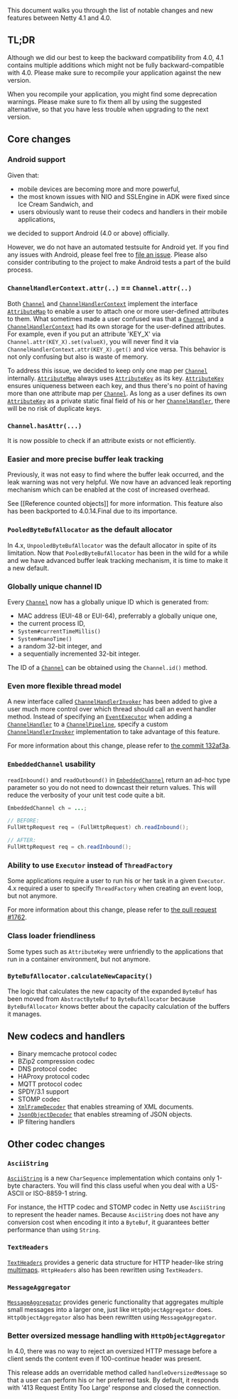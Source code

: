 This document walks you through the list of notable changes and new features between Netty 4.1 and 4.0.

## TL;DR

Although we did our best to keep the backward compatibility from 4.0, 4.1 contains multiple additions which might not be fully backward-compatible with 4.0. Please make sure to recompile your application against the new version.

When you recompile your application, you might find some deprecation warnings. Please make sure to fix them all by using the suggested alternative, so that you have less trouble when upgrading to the next version.

## Core changes

### Android support

Given that:

* mobile devices are becoming more and more powerful,
* the most known issues with NIO and SSLEngine in ADK were fixed since Ice Cream Sandwich, and
* users obviously want to reuse their codecs and handlers in their mobile applications,

we decided to support Android (4.0 or above) officially.

However, we do not have an automated testsuite for Android yet.  If you find any issues with Android, please feel free to [file an issue](https://github.com/netty/netty/issues).  Please also consider contributing to the project to make Android tests a part of the build process.

### `ChannelHandlerContext.attr(..)` == `Channel.attr(..)`

Both [`Channel`] and [`ChannelHandlerContext`] implement the interface [`AttributeMap`] to enable a user to attach one or more user-defined attributes to them.  What sometimes made a user confused was that a [`Channel`] and a [`ChannelHandlerContext`] had its own storage for the user-defined attributes.  For example, even if you put an attribute 'KEY_X' via `Channel.attr(KEY_X).set(valueX)`, you will never find it via `ChannelHandlerContext.attr(KEY_X).get()` and vice versa.  This behavior is not only confusing but also is waste of memory.

To address this issue, we decided to keep only one map per [`Channel`] internally.  [`AttributeMap`] always uses [`AttributeKey`] as its key. [`AttributeKey`] ensures uniqueness between each key, and thus there's no point of having more than one attribute map per [`Channel`].  As long as a user defines its own [`AttributeKey`] as a private static final field of his or her [`ChannelHandler`], there will be no risk of duplicate keys.

### `Channel.hasAttr(...)`

It is now possible to check if an attribute exists or not efficiently.

### Easier and more precise buffer leak tracking

Previously, it was not easy to find where the buffer leak occurred, and the leak warning was not very helpful.  We now have an advanced leak reporting mechanism which can be enabled at the cost of increased overhead.

See [[Reference counted objects]] for more information.  This feature also has been backported to 4.0.14.Final due to its importance.

### `PooledByteBufAllocator` as the default allocator

In 4.x, `UnpooledByteBufAllocator` was the default allocator in spite of its limitation.  Now that `PooledByteBufAllocator` has been in the wild for a while and we have advanced buffer leak tracking mechanism, it is time to make it a new default.

### Globally unique channel ID

Every [`Channel`] now has a globally unique ID which is generated from:

* MAC address (EUI-48 or EUI-64), preferrably a globally unique one,
* the current process ID,
* `System#currentTimeMillis()`
* `System#nanoTime()`
* a random 32-bit integer, and
* a sequentially incremented 32-bit integer.

The ID of a [`Channel`] can be obtained using the `Channel.id()` method.

### Even more flexible thread model

A new interface called [`ChannelHandlerInvoker`] has been added to give a user much more control over which thread should call an event handler method.  Instead of specifying an [`EventExecutor`] when adding a [`ChannelHandler`] to a [`ChannelPipeline`], specify a custom [`ChannelHandlerInvoker`] implementation to take advantage of this feature.

For more information about this change, please refer to [the commit 132af3a](https://github.com/netty/netty/commit/132af3a485015ff912bd567a47881814d2ce1828).

### `EmbeddedChannel` usability

`readInbound()` and `readOutbound()` in [`EmbeddedChannel`] return an ad-hoc type parameter so you do not need to downcast their return values.  This will reduce the verbosity of your unit test code quite a bit.

```java
EmbeddedChannel ch = ...;

// BEFORE:
FullHttpRequest req = (FullHttpRequest) ch.readInbound();

// AFTER:
FullHttpRequest req = ch.readInbound();
```

### Ability to use `Executor` instead of `ThreadFactory`

Some applications require a user to run his or her task in a given `Executor`.  4.x required a user to specify `ThreadFactory` when creating an event loop, but not anymore.

For more information about this change, please refer to [the pull request #1762](https://github.com/netty/netty/pull/1762).

### Class loader friendliness

Some types such as `AttributeKey` were unfriendly to the applications that run in a container environment, but not anymore.

### `ByteBufAllocator.calculateNewCapacity()`

The logic that calculates the new capacity of the expanded `ByteBuf` has been moved from `AbstractByteBuf` to `ByteBufAllocator` because `ByteBufAllocator` knows better about the capacity calculation of the buffers it manages.

## New codecs and handlers

* Binary memcache protocol codec
* BZip2 compression codec
* DNS protocol codec
* HAProxy protocol codec
* MQTT protocol codec
* SPDY/3.1 support
* STOMP codec
* [`XmlFrameDecoder`] that enables streaming of XML documents.
* [`JsonObjectDecoder`] that enables streaming of JSON objects.
* IP filtering handlers

## Other codec changes

### `AsciiString`

[`AsciiString`] is a new `CharSequence` implementation which contains only 1-byte characters.  You will find this class useful when you deal with a US-ASCII or ISO-8859-1 string.

For instance, the HTTP codec and STOMP codec in Netty use `AsciiString` to represent the header names.  Because `AsciiString` does not have any conversion cost when encoding it into a `ByteBuf`, it guarantees better performance than using `String`.

### `TextHeaders`

[`TextHeaders`] provides a generic data structure for HTTP header-like string [multimaps](http://en.wikipedia.org/wiki/Multimap).  `HttpHeaders` also has been rewritten using `TextHeaders`.

### `MessageAggregator`

[`MessageAggregator`] provides generic functionality that aggregates multiple small messages into a larger one, just like `HttpObjectAggregator` does.  `HttpObjectAggregator` also has been rewritten using `MessageAggregator`.

### Better oversized message handling with `HttpObjectAggregator`

In 4.0, there was no way to reject an oversized HTTP message before a client sends the content even if 100-continue header was present.

This release adds an overridable method called `handleOversizedMessage` so that a user can perform his or her preferred task.  By default, it responds with '413 Request Entity Too Large' response and closed the connection.


[`AttributeKey`]: http://netty.io/4.1/api/io/netty/util/AttributeKey.html
[`AttributeMap`]: http://netty.io/4.1/api/io/netty/util/AttributeMap.html
[`EventExecutor`]: http://netty.io/4.1/api/io/netty/util/concurrent/EventExecutor.html

[`Channel`]: http://netty.io/4.1/api/io/netty/channel/Channel.html
[`ChannelHandler`]: http://netty.io/4.1/api/io/netty/channel/ChannelHandler.html
[`ChannelHandlerAdapter`]: http://netty.io/4.1/api/io/netty/channel/ChannelHandlerAdapter.html
[`ChannelHandlerContext`]: http://netty.io/4.1/api/io/netty/channel/ChannelHandlerContext.html
[`ChannelHandlerInvoker`]: http://netty.io/4.1/api/io/netty/channel/ChannelHandlerInvoker.html
[`ChannelPipeline`]: http://netty.io/4.1/api/io/netty/channel/ChannelPipeline.html

[`SimpleChannelInboundHandler`]: http://netty.io/4.1/api/io/netty/channel/SimpleChannelInboundHandler.html

[`EmbeddedChannel`]: http://netty.io/4.1/api/io/netty/channel/embedded/EmbeddedChannel.html

[`JsonObjectDecoder`]: http://netty.io/4.1/api/io/netty/handler/codec/json/JsonObjectDecoder.html
[`XmlFrameDecoder`]: http://netty.io/4.1/api/io/netty/handler/codec/xml/XmlFrameDecoder.html

[`AsciiString`]: http://netty.io/4.1/api/io/netty/handler/codec/AsciiString.html
[`TextHeaders`]: http://netty.io/4.1/api/io/netty/handler/codec/TextHeaders.html
[`MessageAggregator`]: http://netty.io/4.1/api/io/netty/handler/codec/MessageAggregator.html